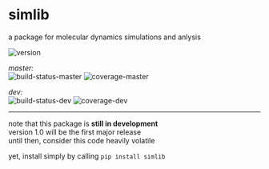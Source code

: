 simlib
======
a package for molecular dynamics simulations and anlysis

<nobr><img src="https://img.shields.io/pypi/v/simlib" alt="version"/></nobr>

*master:*  
<nobr><img src="https://img.shields.io/travis/com/lockhartlab/simlib/master"  alt="build-status-master"/></nobr>
<nobr><img src="https://img.shields.io/codecov/c/github/lockhartlab/simlib/master" alt="coverage-master"/></nobr>

*dev:*  
<nobr><img src="https://img.shields.io/travis/com/lockhartlab/simlib/dev"  alt="build-status-dev"/></nobr>
<nobr><img src="https://img.shields.io/codecov/c/github/lockhartlab/simlib/dev" alt="coverage-dev"/></nobr>
<hr>


note that this package is **still in development**  
version 1.0 will be the first major release  
until then, consider this code heavily volatile

yet, install simply by calling ```pip install simlib```